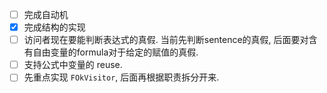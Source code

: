 - [ ] 完成自动机
- [x] 完成结构的实现
- [ ] 访问者现在要能判断表达式的真假. 当前先判断sentence的真假, 后面要对含有自由变量的formula对于给定的赋值的真假.
- [ ] 支持公式中变量的 reuse. 
- [ ] 先重点实现 `FOkVisitor`, 后面再根据职责拆分开来.